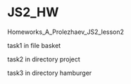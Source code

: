 # JS2_HW
Homeworks_A_Prolezhaev_JS2_lesson2

task1 in file basket

task2 in directory project

task3 in directory hamburger
